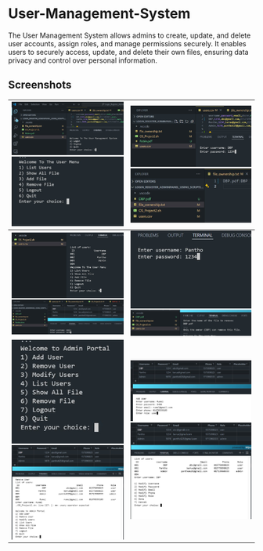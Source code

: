 # User-Management-System

The User Management System allows admins to create, update, and delete user accounts, assign roles, and manage permissions securely. It enables users to securely access, update, and delete their own files, ensuring data privacy and control over personal information.

## **Screenshots**
| ![Image 1](UserManagementimg/Img0.jpg)  ![Image 2](UserManagementimg/Img2u.jpg) | ![Image7](UserManagementimg/Img1u.jpg) ![Image3](UserManagementimg/Img3u.jpg) |  
|---------------------------------------------------------------------------------|-------------------------------------------------------------------------------|
| ![Image 1](UserManagementimg/Img4u.jpg)  ![Image 2](UserManagementimg/Img1.jpg) | ![Image7](UserManagementimg/Img5u.jpg) ![Image3](UserManagementimg/img6u.jpg) |  
| ![Image 1](UserManagementimg/Img2.jpg) ![Image3](UserManagementimg/Img4.jpg)  | ![Image3](UserManagementimg/Img3.jpg) ![Image3](UserManagementimg/Img5.jpg) |  
